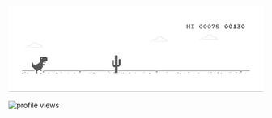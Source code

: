 
![image](https://github.com/Johnnypham7496/Dino/blob/main/dino.gif)
<p>
    <img src="https://gpvc.arturio.dev/Johnnypham7496" alt="profile views">
</p>